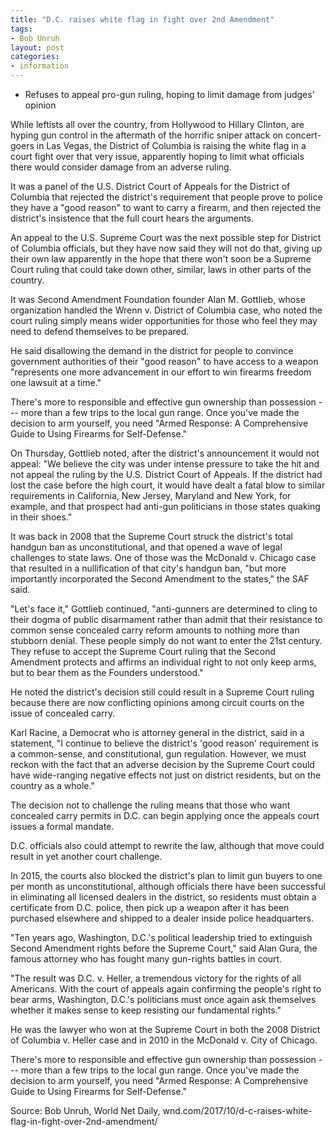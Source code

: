 ```yaml
---
title: "D.C. raises white flag in fight over 2nd Amendment"
tags:
- Bob Unruh
layout: post
categories:
- information
---
```


- Refuses to appeal pro-gun ruling, hoping to limit damage from judges' opinion

While leftists all over the country, from Hollywood to Hillary Clinton, are hyping gun control in the aftermath of the horrific sniper attack on concert-goers in Las Vegas, the District of Columbia is raising the white flag in a court fight over that very issue, apparently hoping to limit what officials there would consider damage from an adverse ruling.

It was a panel of the U.S. District Court of Appeals for the District of Columbia that rejected the district's requirement that people prove to police they have a "good reason" to want to carry a firearm, and then rejected the district's insistence that the full court hears the arguments.

An appeal to the U.S. Supreme Court was the next possible step for District of Columbia officials, but they have now said they will not do that, giving up their own law apparently in the hope that there won't soon be a Supreme Court ruling that could take down other, similar, laws in other parts of the country.

It was Second Amendment Foundation founder Alan M. Gottlieb, whose organization handled the Wrenn v. District of Columbia case, who noted the court ruling simply means wider opportunities for those who feel they may need to defend themselves to be prepared.

He said disallowing the demand in the district for people to convince government authorities of their "good reason" to have access to a weapon "represents one more advancement in our effort to win firearms freedom one lawsuit at a time."

There's more to responsible and effective gun ownership than possession --- more than a few trips to the local gun range. Once you've made the decision to arm yourself, you need "Armed Response: A Comprehensive Guide to Using Firearms for Self-Defense."

On Thursday, Gottlieb noted, after the district's announcement it would not appeal: "We believe the city was under intense pressure to take the hit and not appeal the ruling by the U.S. District Court of Appeals. If the district had lost the case before the high court, it would have dealt a fatal blow to similar requirements in California, New Jersey, Maryland and New York, for example, and that prospect had anti-gun politicians in those states quaking in their shoes."

It was back in 2008 that the Supreme Court struck the district's total handgun ban as unconstitutional, and that opened a wave of legal challenges to state laws. One of those was the McDonald v. Chicago case that resulted in a nullification of that city's handgun ban, "but more importantly incorporated the Second Amendment to the states," the SAF said.

"Let's face it," Gottlieb continued, "anti-gunners are determined to cling to their dogma of public disarmament rather than admit that their resistance to common sense concealed carry reform amounts to nothing more than stubborn denial. These people simply do not want to enter the 21st century. They refuse to accept the Supreme Court ruling that the Second Amendment protects and affirms an individual right to not only keep arms, but to bear them as the Founders understood."

He noted the district's decision still could result in a Supreme Court ruling because there are now conflicting opinions among circuit courts on the issue of concealed carry.

Karl Racine, a Democrat who is attorney general in the district, said in a statement, "I continue to believe the district's 'good reason' requirement is a common-sense, and constitutional, gun regulation. However, we must reckon with the fact that an adverse decision by the Supreme Court could have wide-ranging negative effects not just on district residents, but on the country as a whole."

The decision not to challenge the ruling means that those who want concealed carry permits in D.C. can begin applying once the appeals court issues a formal mandate.

D.C. officials also could attempt to rewrite the law, although that move could result in yet another court challenge.

In 2015, the courts also blocked the district's plan to limit gun buyers to one per month as unconstitutional, although officials there have been successful in eliminating all licensed dealers in the district, so residents must obtain a certificate from D.C. police, then pick up a weapon after it has been purchased elsewhere and shipped to a dealer inside police headquarters.

"Ten years ago, Washington, D.C.'s political leadership tried to extinguish Second Amendment rights before the Supreme Court," said Alan Gura, the famous attorney who has fought many gun-rights battles in court.

"The result was D.C. v. Heller, a tremendous victory for the rights of all Americans. With the court of appeals again confirming the people's right to bear arms, Washington, D.C.'s politicians must once again ask themselves whether it makes sense to keep resisting our fundamental rights."

He was the lawyer who won at the Supreme Court in both the 2008 District of Columbia v. Heller case and in 2010 in the McDonald v. City of Chicago.

There's more to responsible and effective gun ownership than possession --- more than a few trips to the local gun range. Once you've made the decision to arm yourself, you need "Armed Response: A Comprehensive Guide to Using Firearms for Self-Defense."

Source: Bob Unruh, World Net Daily, wnd.com/2017/10/d-c-raises-white-flag-in-fight-over-2nd-amendment/
